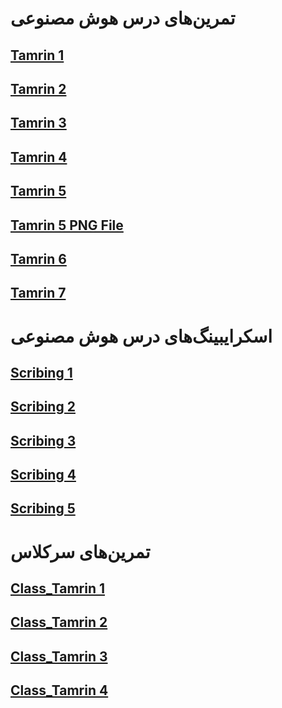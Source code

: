 # تمرین‌های درس هوش مصنوعی
## [Tamrin 1](https://github.com/ZoheirH/AI_Course/blob/main/Tamrin-1.pdf)
## [Tamrin 2](https://github.com/ZoheirH/AI_Course/blob/main/Tamrin-2.pdf)
## [Tamrin 3](https://github.com/ZoheirH/AI_Course/blob/main/Tamrin-3.pdf)
## [Tamrin 4](https://github.com/ZoheirH/AI_Course/blob/main/Tamrin-4.pdf)
## [Tamrin 5](https://github.com/ZoheirH/AI_Course/blob/main/Tamrin-5.pdf)
## [Tamrin 5 PNG File](https://github.com/ZoheirH/AI_Course/blob/main/Tamrin-5.png)
## [Tamrin 6](https://github.com/ZoheirH/AI_Course/blob/main/Tamrin-6.png)
## [Tamrin 7](https://github.com/ZoheirH/AI_Course/blob/main/Tamrin-7.jpg)




# اسکرایبینگ‌های درس هوش مصنوعی
## [Scribing 1](https://github.com/ZoheirH/AI_Course/blob/main/Scribing_1.jpg)
## [Scribing 2](https://github.com/ZoheirH/AI_Course/blob/main/Scribing_2.jpg)
## [Scribing 3](https://github.com/ZoheirH/AI_Course/blob/main/Scribing_3.jpg)
## [Scribing 4](https://github.com/ZoheirH/AI_Course/blob/main/Scribing_4.jpg)
## [Scribing 5](https://github.com/ZoheirH/AI_Course/blob/main/Scribing_5.jpg)

# تمرین‌های سرکلاس
## [Class_Tamrin 1](https://github.com/ZoheirH/AI_Course/blob/main/Tamrin_inclass.jpg)
## [Class_Tamrin 2](https://github.com/ZoheirH/AI_Course/blob/main/Tamrin_inclass_2_part2.jpg)
## [Class_Tamrin 3](https://github.com/ZoheirH/AI_Course/blob/main/Tamrin_inclass_3.jpg)
## [Class_Tamrin 4](https://github.com/ZoheirH/AI_Course/blob/main/Tamrin_inclass_4.jpg)








